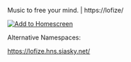 Music to free your mind. | https://lofize/

[![Add to Homescreen](https://img.shields.io/badge/Skynet-Add%20To%20Homescreen-00c65e?logo=skynet&labelColor=0d0d0d)](https://homescreen.hns.siasky.net/#/skylink/AQCV16j2c62FMotFVJUNkLUq5Wy0GBz8kSEXSFnyYReEdQ)

Alternative Namespaces:

https://lofize.hns.siasky.net/

